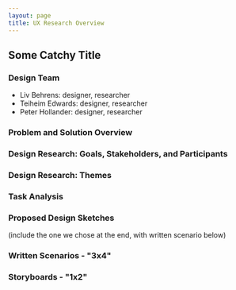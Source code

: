 ```yaml
---
layout: page
title: UX Research Overview
---
```


## Some Catchy Title

### Design Team
* Liv Behrens: designer, researcher
* Teiheim Edwards: designer, researcher
* Peter Hollander: designer, researcher

### Problem and Solution Overview


### Design Research: Goals, Stakeholders, and Participants


### Design Research: Themes


### Task Analysis


### Proposed Design Sketches
(include the one we chose at the end, with written scenario below)


### Written Scenarios - "3x4"


### Storyboards - "1x2"


